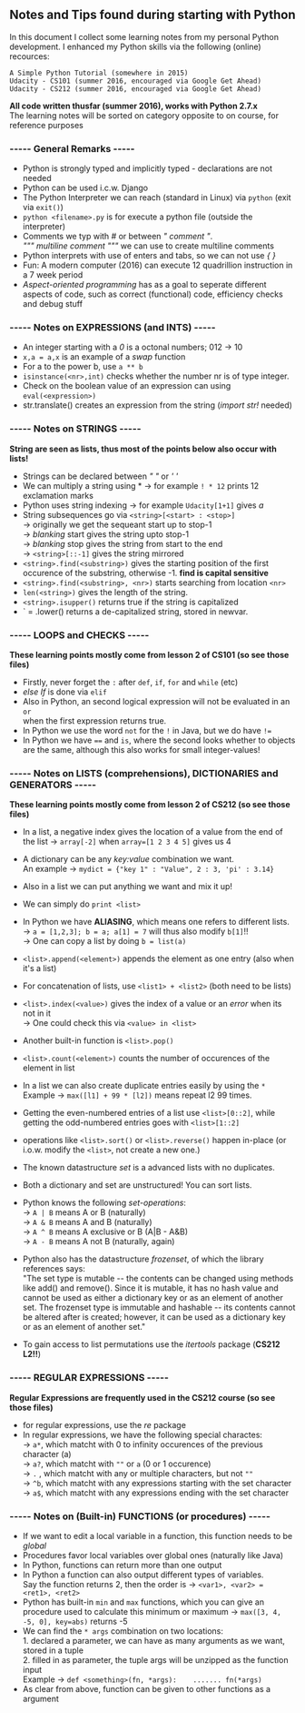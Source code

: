 ## Notes and Tips found during starting with Python ##

In this document I collect some learning notes from my personal Python development.
I enhanced my Python skills via the following (online) recources:

	A Simple Python Tutorial (somewhere in 2015)  
	Udacity - CS101 (summer 2016, encouraged via Google Get Ahead)  
	Udacity - CS212 (summer 2016, encouraged via Google Get Ahead)  

**All code written thusfar (summer 2016), works with Python 2.7.x**  
The learning notes will be sorted on category opposite to on course, for reference purposes

### ----- General Remarks ----- ###
*	Python is strongly typed and implicitly typed - declarations are not needed
*	Python can be used i.c.w. Django
*	The Python Interpreter we can reach (standard in Linux) via `python` (exit via `exit()`)
*	`python <filename>.py` is for execute a python file (outside the interpreter)
*	Comments we typ with _#_ or between _" comment "_.  
	_""" multiline comment """_ we can use to create multiline comments
*	Python interprets with use of enters and tabs, so we can not use _{ }_
*	Fun: A modern computer (2016) can execute 12 quadrillion instruction in a 7 week period
*	_Aspect-oriented programming_ has as a goal to seperate different aspects of code, such as correct (functional) code, efficiency checks and debug stuff

### ----- Notes on EXPRESSIONS (and INTS) ----- ###
*	An integer starting with a _0_ is a octonal numbers; 012 -> 10
*	`x,a = a,x` is an example of a _swap_ function
*	For a to the power b, use `a ** b`
*	`isinstance(<nr>,int)` checks whether the number nr is of type integer. 
*	Check on the boolean value of an expression can using `eval(<expression>)`
*	str.translate(<string>) creates an expression from the string (_import str!_ needed)


### ----- Notes on STRINGS ----- ###
**String are seen as lists, thus most of the points below also occur with lists!**
*	Strings can be declared between _" "_ or _' '_
*	We can multiply a string using * -> for example `! * 12` prints 12 exclamation marks
*	Python uses string indexing -> for example `Udacity[1+1]` gives _a_
*	String subsequences go via `<string>[<start> : <stop>]`  
		-> originally we get the sequeant start up to stop-1  
		-> _blanking_ start gives the string upto stop-1  
		-> _blanking_ stop gives the string from start to the end  
		-> `<string>[::-1]` gives the string mirrored
*	`<string>.find(<substring>)` gives the starting position of the first occurence of the substring, otherwise -1. **find is capital sensitive**
*	`<string>.find(<substring>, <nr>)` starts searching from location `<nr>`
*	`len(<string>)` gives the length of the string.
*	`<string>.isupper()` returns true if the string is capitalized
*	`<newvar> = <string>.lower() returns a de-capitalized string, stored in newvar.


### ----- LOOPS and CHECKS ----- ###
**These learning points mostly come from lesson 2 of CS101 (so see those files)**
* 	Firstly, never forget the `:` after `def`, `if`, `for` and `while` (etc)
*	_else If_ is done via `elif`
*	Also in Python, an second logical expression will not be evaluated in an `or`  
	when the first expression returns true.
*	In Python we use the word `not` for the `!` in Java, but we do have `!=`
* 	In Python we have `==` and `is`, where the second looks whether to objects are
	the same, although this also works for small integer-values!

### ----- Notes on LISTS (comprehensions), DICTIONARIES and GENERATORS ----- ###
**These learning points mostly come from lesson 2 of CS212 (so see those files)**
*	In a list, a negative index gives the location of a value from the end of the list -> `array[-2]` when `array=[1 2 3 4 5]` gives us 4
*	A dictionary can be any _key:value_ combination we want.  
	An example -> `mydict = {"key 1" : "Value", 2 : 3, 'pi' : 3.14}`
*	Also in a list we can put anything we want and mix it up!
*	We can simply do `print <list>`
*	In Python we have **ALIASING**, which means one refers to different lists.  
		-> `a = [1,2,3]; b = a; a[1] = 7` will thus also modify `b[1]`!!  
		-> One can copy a list by doing `b = list(a)`  
*	`<list>.append(<element>)` appends the element as one entry (also when it's a list)
*	For concatenation of lists, use `<list1> + <list2>` (both need to be lists)
*	`<list>.index(<value>)` gives the index of a value or an _error_ when its not in it  
		-> One could check this via `<value> in <list>`
*	Another built-in function is `<list>.pop()`
*	`<list>.count(<element>)` counts the number of occurences of the element in list
*	In a list we can also create duplicate entries easily by using the `*`  
	Example -> `max([l1] + 99 * [l2])` means repeat l2 99 times.
*	Getting the even-numbered entries of a list use `<list>[0::2]`, while getting the odd-numbered entries goes with `<list>[1::2]`
*	operations like `<list>.sort()` or `<list>.reverse()` happen in-place (or i.o.w. modify the `<list>`, not create a new one.)

*	The known datastructure _set_ is a advanced lists with no duplicates.
*	Both a dictionary and set are unstructured! You can sort lists.
*	Python knows the following _set-operations_:  
		-> `A | B` means A or B (naturally)  
		-> `A & B` means A and B (naturally)  
		-> `A ^ B` means A exclusive or B (A|B - A&B)  
		-> `A - B` means A not B (naturally, again)  
*	Python also has the datastructure _frozenset_, of which the library references says:  
	"The set type is mutable -- the contents can be changed using methods like add() and remove(). Since it is mutable, it has no hash value and cannot be used as either a dictionary key or as an element of another set. The frozenset type is immutable and hashable -- its contents cannot be altered after is created; however, it can be used as a dictionary key or as an element of another set."

*	To gain access to list permutations use the _itertools_ package (**CS212 L2!!**)



### ----- REGULAR EXPRESSIONS ----- ###
**Regular Expressions are frequently used in the CS212 course (so see those files)**
*	for regular expressions, use the _re_ package
*	In regular expressions, we have the following special charactes:  
		-> `a*`, which matcht with 0 to infinity occurences of the previous character (a)  
		-> `a?`, which matcht with `""` or `a` (0 or 1 occurence)  
		-> `.` , which matcht with any or multiple characters, but not `""`  
		-> `^b`, which matcht with any expressions starting with the set character  
		-> `a$`, which matcht with any expressions ending with the set character   


### ----- Notes on (Built-in) FUNCTIONS (or procedures) ----- ###
*	If we want to edit a local variable in a function, this function needs to be _global_
*	Procedures favor local variables over global ones (naturally like Java)
*	In Python, functions can return more than one output
*	In Python a function can also output different types of variables.  
	Say the function returns 2, then the order is -> `<var1>, <var2> = <ret1>, <ret2>`
*	Python has built-in `min` and `max` functions, which you can give an procedure used to calculate this minimum or maximum -> `max([3, 4, -5, 0], key=abs)` returns -5
*	We can find the `* args` combination on two locations:  
		1. declared a parameter, we can have as many arguments as we want, stored in a tuple  
		2. filled in as parameter, the tuple args will be unzipped as the function input  
	Example -> `def <something>(fn, *args):    ....... fn(*args)`
*	As clear from above, function can be given to other functions as a argument


